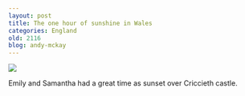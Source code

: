 ```yaml
---
layout: post
title: The one hour of sunshine in Wales
categories: England
old: 2116
blog: andy-mckay
---
```

<a href="http://www.flickr.com/photos/43096515@N00/2806500131/sizes/l/"><img src="http://farm4.static.flickr.com/3195/2806500131_2440b753e0.jpg" /></a>
<p>Emily and Samantha had a great time as sunset over Criccieth castle.</p>